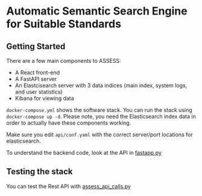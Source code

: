 # Automatic Semantic Search Engine for Suitable Standards

## Getting Started

There are a few main components to ASSESS:

- A React front-end
- A FastAPI server
- An Elastcisearch server with 3 data indices (main index, system logs, and user statistics)
- Kibana for viewing data

`docker-compose.yml` shows the software stack. You can run the stack using `docker-compose up -d`. Please note, you need the Elasticsearch index data in order to actually have these components working.

Make sure you edit `api/conf.yaml` with the correct server/port locations for elasticsearch.

To understand the backend code, look at the API in [fastapp.py](https://github.com/nasa-jpl/ASSESS/blob/master/api/fastapp.py)

## Testing the stack

You can test the Rest API with [assess_api_calls.py](https://github.com/nasa-jpl/ASSESS/blob/master/api/assess_api_calls.py)
